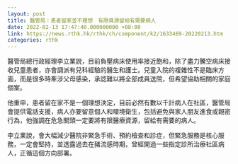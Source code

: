 ```yaml
---
layout: post
title: 醫管局：患者留家並不理想　有限資源留給有需要病人
date: 2022-02-13 17:47:40.000000000 +08:00
link: https://news.rthk.hk/rthk/ch/component/k2/1633469-20220213.htm
categories: rthk
---
```


醫管局總行政經理李立業說，目前負壓病床使用率接近飽和，除了盡力騰空病床接收兒童患者，亦會調派有兒科經驗的醫生和護士。兒童入院的複雜性不是臨床方面，而是很多時牽涉父母感染，承認難以將全部成員送院，但希望協助相關的家庭個案。

他重申，患者留在家不是一個理想決定，目前必然有數以千計病人在社區，醫管局會提供電話支援，病人亦要留意個人和環境衛生，包括避免與家人朋友進食或親密行為，他強調在危急關頭一定要將有限醫療資源，留給有需要的病人。

李立業說，會大幅減少醫院非緊急手術、預約檢查和診症，但緊急服務是核心服務，一定會堅持，並透露過去在豬流感時期，曾經開過一些指定診所治療社區病人，正循這個方向部署。
